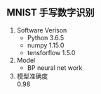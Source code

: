 ## MNIST 手写数字识别
1. Software Verison  
    + Python 3.6.5  
    + numpy 1.15.0  
    + tensforflow 1.5.0  
2. Model  
    + BP neural net work
3. 模型准确度  
    0.98



